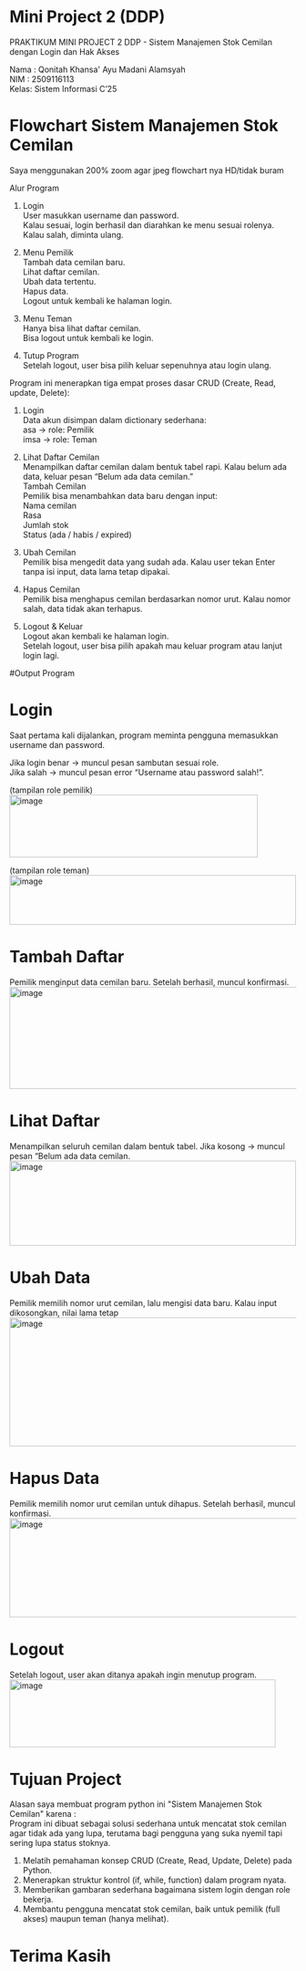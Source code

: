 # Mini Project 2 (DDP)

PRAKTIKUM MINI PROJECT 2 DDP - Sistem Manajemen Stok Cemilan dengan Login dan Hak Akses

Nama : Qonitah Khansa' Ayu Madani Alamsyah<br>
NIM : 2509116113<br>
Kelas: Sistem Informasi C’25

# Flowchart Sistem Manajemen Stok Cemilan  
Saya menggunakan 200% zoom agar jpeg flowchart nya HD/tidak buram  

Alur Program<br>
1. Login<br>
User masukkan username dan password.<br>Kalau sesuai, login berhasil dan diarahkan ke menu sesuai rolenya.<br>
Kalau salah, diminta ulang.

2. Menu Pemilik<br>
Tambah data cemilan baru.<br>
Lihat daftar cemilan.<br>
Ubah data tertentu.<br>
Hapus data.<br>
Logout untuk kembali ke halaman login.

3. Menu Teman <br>
Hanya bisa lihat daftar cemilan.<br>
Bisa logout untuk kembali ke login.<br>

4. Tutup Program<br>
Setelah logout, user bisa pilih keluar sepenuhnya atau login ulang.<br>

Program ini menerapkan tiga empat proses dasar CRUD (Create, Read, update, Delete):<br>

1. Login<br>
Data akun disimpan dalam dictionary sederhana:<br>
asa → role: Pemilik<br>
imsa → role: Teman

2. Lihat Daftar Cemilan<br>
Menampilkan daftar cemilan dalam bentuk tabel rapi. Kalau belum ada data, keluar pesan “Belum ada data cemilan.”<br>
Tambah Cemilan<br>
Pemilik bisa menambahkan data baru dengan input:<br>
Nama cemilan<br>
Rasa<br>
Jumlah stok<br>
Status (ada / habis / expired)<br>

3. Ubah Cemilan<br>
Pemilik bisa mengedit data yang sudah ada. Kalau user tekan Enter tanpa isi input, data lama tetap dipakai.

4. Hapus Cemilan<br>
Pemilik bisa menghapus cemilan berdasarkan nomor urut. Kalau nomor salah, data tidak akan terhapus.

5. Logout & Keluar<br>
Logout akan kembali ke halaman login.<br>
Setelah logout, user bisa pilih apakah mau keluar program atau lanjut login lagi.

#Output Program

# Login<br>
Saat pertama kali dijalankan, program meminta pengguna memasukkan username dan password.

Jika login benar → muncul pesan sambutan sesuai role.<br>
Jika salah → muncul pesan error “Username atau password salah!”.<br>

(tampilan role pemilik)<br>
<img width="436" height="110" alt="image" src="https://github.com/user-attachments/assets/1f4c043f-0994-4f61-bd11-3a8e37fa6348" />

(tampilan role teman)<br>
<img width="503" height="87" alt="image" src="https://github.com/user-attachments/assets/b72c054b-39bc-433f-9c4f-57e7f01bac49" />

# Tambah Daftar
Pemilik menginput data cemilan baru. Setelah berhasil, muncul konfirmasi.
<img width="538" height="179" alt="image" src="https://github.com/user-attachments/assets/249a48fd-a94b-43ac-bb4e-cb36234fcfad" />

# Lihat Daftar
Menampilkan seluruh cemilan dalam bentuk tabel. Jika kosong → muncul pesan “Belum ada data cemilan.
<img width="503" height="149" alt="image" src="https://github.com/user-attachments/assets/3bfe9345-1622-481c-956a-0a1a2c118309" />

# Ubah Data
Pemilik memilih nomor urut cemilan, lalu mengisi data baru. Kalau input dikosongkan, nilai lama tetap
<img width="668" height="226" alt="image" src="https://github.com/user-attachments/assets/fa16bde9-4db1-40de-9e26-d9538e5a237b" />

# Hapus Data
Pemilik memilih nomor urut cemilan untuk dihapus. Setelah berhasil, muncul konfirmasi.
<img width="563" height="174" alt="image" src="https://github.com/user-attachments/assets/d01a9dc7-66c4-4c10-adc2-0d389e2e7d16" />

# Logout 
Setelah logout, user akan ditanya apakah ingin menutup program.
<img width="467" height="119" alt="image" src="https://github.com/user-attachments/assets/290846ab-dcb7-4986-a5d7-f315c7d7862c" />

# Tujuan Project 
Alasan saya membuat program python ini "Sistem Manajemen Stok Cemilan" karena :<br>
Program ini dibuat sebagai solusi sederhana untuk mencatat stok cemilan agar tidak ada yang lupa, terutama bagi pengguna yang suka nyemil tapi sering lupa status stoknya.<br>
1. Melatih pemahaman konsep CRUD (Create, Read, Update, Delete) pada Python.<br>
2. Menerapkan struktur kontrol (if, while, function) dalam program nyata.<br>
3. Memberikan gambaran sederhana bagaimana sistem login dengan role bekerja.<br>
4. Membantu pengguna mencatat stok cemilan, baik untuk pemilik (full akses) maupun teman (hanya melihat).

# Terima Kasih
